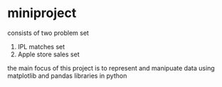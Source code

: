 # miniproject
consists of two problem set 
1) IPL matches set
2) Apple store sales set

the main focus of this project is to represent and manipuate data using matplotlib and pandas libraries in python
